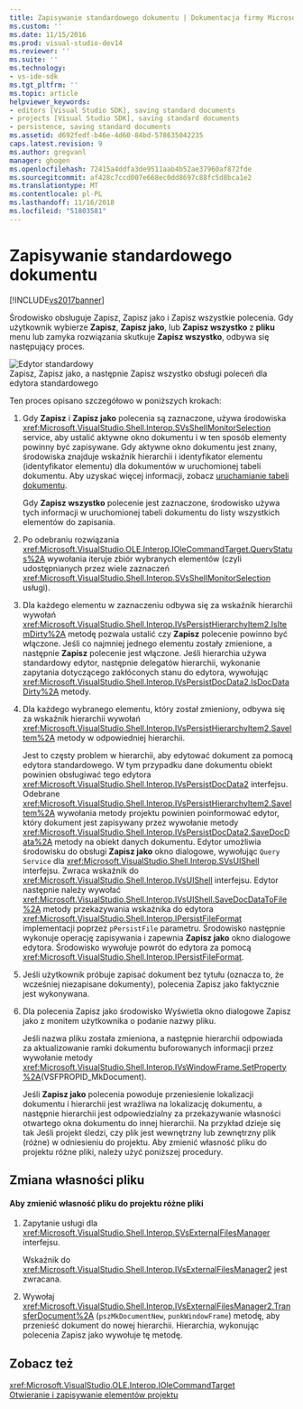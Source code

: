 ```yaml
---
title: Zapisywanie standardowego dokumentu | Dokumentacja firmy Microsoft
ms.custom: ''
ms.date: 11/15/2016
ms.prod: visual-studio-dev14
ms.reviewer: ''
ms.suite: ''
ms.technology:
- vs-ide-sdk
ms.tgt_pltfrm: ''
ms.topic: article
helpviewer_keywords:
- editors [Visual Studio SDK], saving standard documents
- projects [Visual Studio SDK], saving standard documents
- persistence, saving standard documents
ms.assetid: d692fedf-b46e-4d60-84bd-578635042235
caps.latest.revision: 9
ms.author: gregvanl
manager: ghogen
ms.openlocfilehash: 72415a4ddfa3de9511aab4b52ae37960af872fde
ms.sourcegitcommit: af428c7ccd007e668ec0dd8697c88fc5d8bca1e2
ms.translationtype: MT
ms.contentlocale: pl-PL
ms.lasthandoff: 11/16/2018
ms.locfileid: "51803581"
---
```

# <a name="saving-a-standard-document"></a>Zapisywanie standardowego dokumentu
[!INCLUDE[vs2017banner](../../includes/vs2017banner.md)]

Środowisko obsługuje Zapisz, Zapisz jako i Zapisz wszystkie polecenia. Gdy użytkownik wybierze **Zapisz**, **Zapisz jako**, lub **Zapisz wszystko** z **pliku** menu lub zamyka rozwiązania skutkuje  **Zapisz wszystko**, odbywa się następujący proces.  
  
 ![Edytor standardowy](../../extensibility/internals/media/public.gif "publiczne")  
Zapisz, Zapisz jako, a następnie Zapisz wszystko obsługi poleceń dla edytora standardowego  
  
 Ten proces opisano szczegółowo w poniższych krokach:  
  
1. Gdy **Zapisz** i **Zapisz jako** polecenia są zaznaczone, używa środowiska <xref:Microsoft.VisualStudio.Shell.Interop.SVsShellMonitorSelection> service, aby ustalić aktywne okno dokumentu i w ten sposób elementy powinny być zapisywane. Gdy aktywne okno dokumentu jest znany, środowiska znajduje wskaźnik hierarchii i identyfikator elementu (identyfikator elementu) dla dokumentów w uruchomionej tabeli dokumentu. Aby uzyskać więcej informacji, zobacz [uruchamianie tabeli dokumentu](../../extensibility/internals/running-document-table.md).  
  
    Gdy **Zapisz wszystko** polecenie jest zaznaczone, środowisko używa tych informacji w uruchomionej tabeli dokumentu do listy wszystkich elementów do zapisania.  
  
2. Po odebraniu rozwiązania <xref:Microsoft.VisualStudio.OLE.Interop.IOleCommandTarget.QueryStatus%2A> wywołania iteruje zbiór wybranych elementów (czyli udostępnianych przez wiele zaznaczeń <xref:Microsoft.VisualStudio.Shell.Interop.SVsShellMonitorSelection> usługi).  
  
3. Dla każdego elementu w zaznaczeniu odbywa się za wskaźnik hierarchii wywołań <xref:Microsoft.VisualStudio.Shell.Interop.IVsPersistHierarchyItem2.IsItemDirty%2A> metodę pozwala ustalić czy **Zapisz** polecenie powinno być włączone. Jeśli co najmniej jednego elementu zostały zmienione, a następnie **Zapisz** polecenie jest włączone. Jeśli hierarchia używa standardowy edytor, następnie delegatów hierarchii, wykonanie zapytania dotyczącego zakłóconych stanu do edytora, wywołując <xref:Microsoft.VisualStudio.Shell.Interop.IVsPersistDocData2.IsDocDataDirty%2A> metody.  
  
4. Dla każdego wybranego elementu, który został zmieniony, odbywa się za wskaźnik hierarchii wywołań <xref:Microsoft.VisualStudio.Shell.Interop.IVsPersistHierarchyItem2.SaveItem%2A> metody w odpowiedniej hierarchii.  
  
    Jest to częsty problem w hierarchii, aby edytować dokument za pomocą edytora standardowego. W tym przypadku dane dokumentu obiekt powinien obsługiwać tego edytora <xref:Microsoft.VisualStudio.Shell.Interop.IVsPersistDocData2> interfejsu. Odebrane <xref:Microsoft.VisualStudio.Shell.Interop.IVsPersistHierarchyItem2.SaveItem%2A> wywołania metody projektu powinien poinformować edytor, który dokument jest zapisywany przez wywołanie metody <xref:Microsoft.VisualStudio.Shell.Interop.IVsPersistDocData2.SaveDocData%2A> metody na obiekt danych dokumentu. Edytor umożliwia środowisku do obsługi **Zapisz jako** okno dialogowe, wywołując `Query Service` dla <xref:Microsoft.VisualStudio.Shell.Interop.SVsUIShell> interfejsu. Zwraca wskaźnik do <xref:Microsoft.VisualStudio.Shell.Interop.IVsUIShell> interfejsu. Edytor następnie należy wywołać <xref:Microsoft.VisualStudio.Shell.Interop.IVsUIShell.SaveDocDataToFile%2A> metody przekazywania wskaźnika do edytora <xref:Microsoft.VisualStudio.Shell.Interop.IPersistFileFormat> implementacji poprzez `pPersistFile` parametru. Środowisko następnie wykonuje operację zapisywania i zapewnia **Zapisz jako** okno dialogowe edytora. Środowisko wywołuje powrót do edytora za pomocą <xref:Microsoft.VisualStudio.Shell.Interop.IPersistFileFormat>.  
  
5. Jeśli użytkownik próbuje zapisać dokument bez tytułu (oznacza to, że wcześniej niezapisane dokumenty), polecenia Zapisz jako faktycznie jest wykonywana.  
  
6. Dla polecenia Zapisz jako środowisko Wyświetla okno dialogowe Zapisz jako z monitem użytkownika o podanie nazwy pliku.  
  
    Jeśli nazwa pliku została zmieniona, a następnie hierarchii odpowiada za aktualizowanie ramki dokumentu buforowanych informacji przez wywołanie metody <xref:Microsoft.VisualStudio.Shell.Interop.IVsWindowFrame.SetProperty%2A>(VSFPROPID_MkDocument).  
  
   Jeśli **Zapisz jako** polecenia powoduje przeniesienie lokalizacji dokumentu i hierarchii jest wrażliwa na lokalizację dokumentu, a następnie hierarchii jest odpowiedzialny za przekazywanie własności otwartego okna dokumentu do innej hierarchii. Na przykład dzieje się tak Jeśli projekt śledzi, czy plik jest wewnętrzny lub zewnętrzny plik (różne) w odniesieniu do projektu. Aby zmienić własność pliku do projektu różne pliki, należy użyć poniższej procedury.  
  
## <a name="changing-file-ownership"></a>Zmiana własności pliku  
  
#### <a name="to-change-file-ownership-to-the-miscellaneous-files-project"></a>Aby zmienić własność pliku do projektu różne pliki  
  
1.  Zapytanie usługi dla <xref:Microsoft.VisualStudio.Shell.Interop.SVsExternalFilesManager> interfejsu.  
  
     Wskaźnik do <xref:Microsoft.VisualStudio.Shell.Interop.IVsExternalFilesManager2> jest zwracana.  
  
2.  Wywołaj <xref:Microsoft.VisualStudio.Shell.Interop.IVsExternalFilesManager2.TransferDocument%2A> (`pszMkDocumentNew`, `punkWindowFrame`) metodę, aby przenieść dokument do nowej hierarchii. Hierarchia, wykonując polecenia Zapisz jako wywołuje tę metodę.  
  
## <a name="see-also"></a>Zobacz też  
 <xref:Microsoft.VisualStudio.OLE.Interop.IOleCommandTarget>   
 [Otwieranie i zapisywanie elementów projektu](../../extensibility/internals/opening-and-saving-project-items.md)

